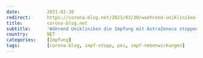 ```yaml
---
date:          2021-03-30
redirect:      https://corona-blog.net/2021/03/30/waehrend-unikliniken-die-impfung-mit-astrazeneca-stoppen-schweigt-das-paul-ehrlich-institut/
title:         corona-blog.net
subtitle:      'Während Unikliniken die Impfung mit AstraZeneca stoppen, schweigt das Paul-Ehrlich-Institut'
country:       NET
categories:    [Impfung]
tags:          [corona-blog, impf-stopp, pei, impf-nebenwirkungen]
---
```

